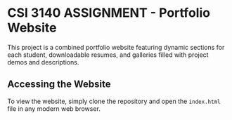 # CSI 3140 ASSIGNMENT - Portfolio Website

This project is a combined portfolio website featuring dynamic sections for each student, downloadable resumes, and galleries filled with project demos and descriptions.


## Accessing the Website

To view the website, simply clone the repository and open the `index.html` file in any modern web browser.


